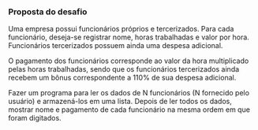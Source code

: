 ### Proposta do desafio

Uma empresa possui funcionários próprios e tercerizados. Para cada funcionário, deseja-se registrar nome, horas trabalhadas e valor por hora. Funcionários tercerizados possuem ainda uma despesa adicional.

O pagamento dos funcionários corresponde ao valor da hora multiplicado pelas horas trabalhadas, sendo que os funcionários tercerizados ainda recebem um bônus correspondente a 110% de sua despesa adicional.

Fazer um programa para ler os dados de N funcionários (N fornecido pelo usuário) e armazená-los em uma lista. Depois de ler todos os dados, mostrar nome e pagamento de cada funcionário na mesma ordem em que foram digitados.